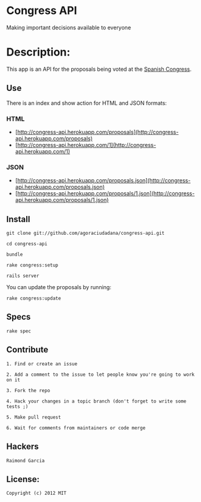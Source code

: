 # Congress API

Making important decisions available to everyone
  
# Description:

This app is an API for the proposals being voted at the [Spanish Congress](http://congreso.es).

## Use

There is an index and show action for HTML and JSON formats:
    
### HTML

* [http://congress-api.herokuapp.com/proposals](http://congress-api.herokuapp.com/proposals)
* [http://congress-api.herokuapp.com/1](http://congress-api.herokuapp.com/1)
    
### JSON

* [http://congress-api.herokuapp.com/proposals.json](http://congress-api.herokuapp.com/proposals.json)
* [http://congress-api.herokuapp.com/proposals/1.json](http://congress-api.herokuapp.com/proposals/1.json)

## Install

    git clone git://github.com/agoraciudadana/congress-api.git
    
    cd congress-api
    
    bundle
    
    rake congress:setup
    
    rails server

You can update the proposals by running:
    
    rake congress:update

## Specs

    rake spec

## Contribute

    1. Find or create an issue
        
    2. Add a comment to the issue to let people know you're going to work on it
        
    3. Fork the repo
        
    4. Hack your changes in a topic branch (don't forget to write some tests ;)
        
    5. Make pull request
        
    6. Wait for comments from maintainers or code merge

## Hackers

    Raimond Garcia

## License:

    Copyright (c) 2012 MIT
